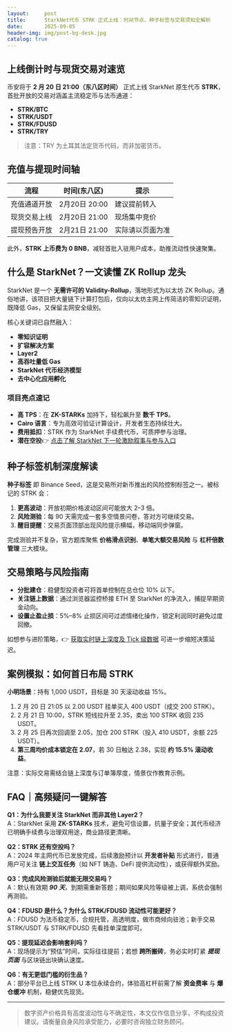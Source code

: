 ```yaml
---
layout:     post
title:      StarkNet代币 STRK 正式上线：时间节点、种子标签与交易须知全解析
date:       2025-09-05
header-img: img/post-bg-desk.jpg
catalog: true
---
```


## 上线倒计时与现货交易对速览
币安将于 **2 月 20 日 21:00（东八区时间）** 正式上线 StarkNet 原生代币 **STRK**，首批开放的交易对涵盖主流稳定币与法币通道：

- **STRK/BTC**
- **STRK/USDT**
- **STRK/FDUSD**
- **STRK/TRY**

> 注意：TRY 为土耳其法定货币代码，而非加密货币。

## 充值与提现时间轴
| 流程 | 时间(东八区) | 提示 |
|---|---|---|
| 充值通道开放 | 2月20日 20:00 | 建议提前转入 |
| 现货交易上线 | 2月20日 21:00 | 现场集中竞价 |
| 提现预告开放 | 2月21日 21:00 | 实际请以页面为准 |

此外，**STRK 上币费为 0 BNB**，减轻首批入驻用户成本，助推流动性快速聚集。

## 什么是 StarkNet？一文读懂 ZK Rollup 龙头
StarkNet 是一个 **无需许可的 Validity-Rollup**，落地形式为以太坊 ZK Rollup。通俗地讲，该项目把大量链下计算打包后，仅向以太坊主网上传简洁的零知识证明，既降低 Gas，又保留主网安全级别。

核心关键词已自然融入：  
- **零知识证明**  
- **扩容解决方案**  
- **Layer2**  
- **高吞吐量低 Gas**  
- **StarkNet 代币经济模型**  
- **去中心化应用孵化**

### 项目亮点速记
- **高 TPS**：在 **ZK-STARKs** 加持下，轻松飙升至 **数千 TPS**。  
- **Cairo 语言**：专为高效可验证计算设计，开发者生态持续壮大。  
- **费用抵扣**：STRK 作为 StarkNet 手续费代币，可质押参与治理。  
- **潜在空投**👉 [点击了解 StarkNet 下一轮激励叙事与参与入口](https://okxdog.com/)

## 种子标签机制深度解读
**种子标签** 即 Binance Seed，这是交易所对新币推出的风险控制标签之一。被标记的 STRK 会：

1. **更高波动**：开放初期价格波动区间可能放大 2–3 倍。  
2. **风险测验**：每 90 天需完成一套多空情景问卷，答对方可继续交易。  
3. **醒目提醒**：交易页面顶部出现风险提示横幅，移动端同步弹窗。

完成测验并不复杂，官方题库聚焦 **价格滑点识别**、**单笔大额交易风险** 与 **杠杆倍数管理** 三大模块。

## 交易策略与风险指南
- **分批建仓**：稳健型投资者可将首单控制在总仓位 10% 以下。  
- **关注链上数据**：通过浏览器监控桥接 ETH 至 StarkNet 的净流入，捕捉早期资金动向。  
- **设置止盈止损**：5%–8% 止损区间可过滤情绪化操作，锁定利润同时避免过度回撤。

如想参与进阶策略，👉 [获取实时链上深度及 Tick 级数据](https://okxdog.com/) 可进一步缩短决策延迟。

## 案例模拟：如何首日布局 STRK
**小明场景**：持有 1,000 USDT，目标是 30 天滚动收益 15%。

1. 2 月 20 日 21:05 以 2.00 USDT 挂单买入 400 USDT（成交 200 STRK）。  
2. 2 月 21 日 10:00，STRK 短线拉升至 2.35，卖出 100 STRK 收回 235 USDT。  
3. 2 月 25 日再次回调至 2.05，加仓 200 STRK（投入 410 USDT，余额 225 USDT）。  
4. **第三周均价成本锁定在 2.07**，若 30 日触达 2.38，实现 **约 15.5% 滚动收益**。

注意：实际交易需结合链上深度与订单簿厚度，情景仅作教育示例。

## FAQ｜高频疑问一键解答

**Q1：为什么我要关注 StarkNet 而非其他 Layer2？**  
A：StarkNet 采用 **ZK-STARKs** 技术，避免可信设置，抗量子安全；其代币经济已明确手续费与治理双用途，商业路径更清晰。

**Q2：STRK 还有空投吗？**  
A：2024 年主网代币已发放完成，后续激励预计以 **开发者补贴** 形式进行，普通用户可关注 **链上交互任务**（如 NFT 铸造、DeFi 提供流动性），或获得额外奖励。

**Q3：完成风险测验后就能无限交易吗？**  
A：默认有效期 ***90 天***，到期需重新答题；期间如果风险等级被上调，系统会强制再测验。

**Q4：FDUSD 是什么？为什么 STRK/FDUSD 流动性可能更好？**  
A：FDUSD 为法币稳定币，合规托管，高透明度，做市商倾向驻池；新手交易 STRK/USDT 与 STRK/FDUSD 先看挂单深度即可。

**Q5：提现延迟会影响套利吗？**  
A：现场提示为“预估”时间，实际往往提前；若想 **跨所搬砖**，务必实时盯紧 ***提现页面*** 与区块链出块确认速度。

**Q6：有无更低门槛的衍生品？**  
A：部分平台已上线 STRK U 本位永续合约，体验高杠杆前需了解 **资金费率** 与 **爆仓缓冲** 机制，稳健优先现货。

---

> 数字资产价格具有高度波动性与不确定性，本文仅作信息分享，不构成投资建议。请衡量自身风险承受能力，必要时咨询独立财务顾问。